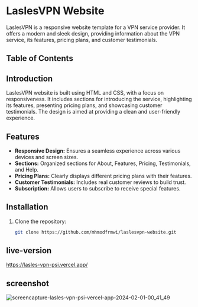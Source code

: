 # LaslesVPN Website

LaslesVPN is a responsive website template for a VPN service provider. It offers a modern and sleek design, providing information about the VPN service, its features, pricing plans, and customer testimonials.

## Table of Contents

## Introduction

LaslesVPN website is built using HTML and CSS, with a focus on responsiveness. It includes sections for introducing the service, highlighting its features, presenting pricing plans, and showcasing customer testimonials. The design is aimed at providing a clean and user-friendly experience.

## Features

- **Responsive Design:** Ensures a seamless experience across various devices and screen sizes.
- **Sections:** Organized sections for About, Features, Pricing, Testimonials, and Help.
- **Pricing Plans:** Clearly displays different pricing plans with their features.
- **Customer Testimonials:** Includes real customer reviews to build trust.
- **Subscription:** Allows users to subscribe to receive special features.

## Installation

1. Clone the repository:

   ```bash
   git clone https://github.com/mhmodfrmwi/laslesvpn-website.git
## live-version
https://lasles-vpn-psi.vercel.app/

## screenshot
![screencapture-lasles-vpn-psi-vercel-app-2024-02-01-00_41_49](https://github.com/mhmodfrmwi/Lasles-Vpn/assets/151141036/98e719f4-5cc5-4e30-8a53-d4b814b01f96)

